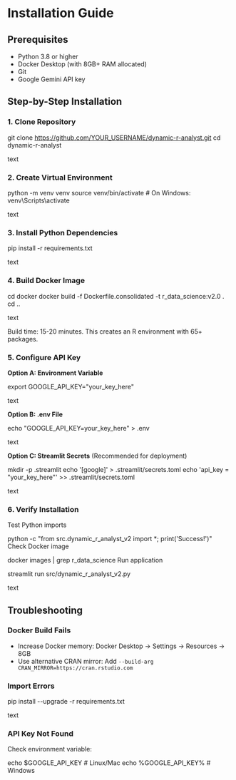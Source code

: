 # Installation Guide

## Prerequisites

- Python 3.8 or higher
- Docker Desktop (with 8GB+ RAM allocated)
- Git
- Google Gemini API key

## Step-by-Step Installation

### 1. Clone Repository

git clone https://github.com/YOUR_USERNAME/dynamic-r-analyst.git
cd dynamic-r-analyst

text

### 2. Create Virtual Environment

python -m venv venv
source venv/bin/activate # On Windows: venv\Scripts\activate

text

### 3. Install Python Dependencies

pip install -r requirements.txt

text

### 4. Build Docker Image

cd docker
docker build -f Dockerfile.consolidated -t r_data_science:v2.0 .
cd ..

text

Build time: 15-20 minutes. This creates an R environment with 65+ packages.

### 5. Configure API Key

**Option A: Environment Variable**

export GOOGLE_API_KEY="your_key_here"

text

**Option B: .env File**

echo "GOOGLE_API_KEY=your_key_here" > .env

text

**Option C: Streamlit Secrets** (Recommended for deployment)

mkdir -p .streamlit
echo '[google]' > .streamlit/secrets.toml
echo 'api_key = "your_key_here"' >> .streamlit/secrets.toml

text

### 6. Verify Installation

Test Python imports

python -c "from src.dynamic_r_analyst_v2 import *; print('Success!')"
Check Docker image

docker images | grep r_data_science
Run application

streamlit run src/dynamic_r_analyst_v2.py

text

## Troubleshooting

### Docker Build Fails

- Increase Docker memory: Docker Desktop → Settings → Resources → 8GB
- Use alternative CRAN mirror: Add `--build-arg CRAN_MIRROR=https://cran.rstudio.com`

### Import Errors

pip install --upgrade -r requirements.txt

text

### API Key Not Found

Check environment variable:

echo $GOOGLE_API_KEY # Linux/Mac
echo %GOOGLE_API_KEY% # Windows

